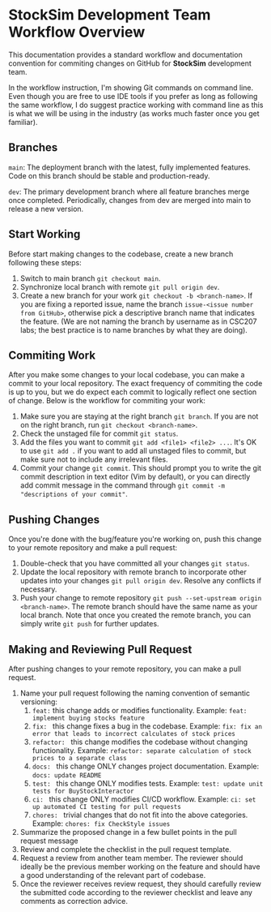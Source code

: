 # StockSim Development Team Workflow Overview

This documentation provides a standard workflow and documentation convention for
commiting changes on GitHub for **StockSim** development team.

In the workflow instruction, I'm showing Git commands on command line. Even
though you are free to use IDE tools if you prefer as long as following the same
workflow, I do suggest practice working with command line as this is what we
will be using in the industry (as works much faster once you get familiar).

## Branches

`main`: The deployment branch with the latest, fully implemented features. Code
on this branch should be stable and production-ready.

`dev`: The primary development branch where all feature branches merge once
completed. Periodically, changes from dev are merged into main to release a new
version.

## Start Working

Before start making changes to the codebase, create a new branch following these
steps:

1. Switch to main branch `git checkout main`.
2. Synchronize local branch with remote `git pull origin dev`.
3. Create a new branch for your work `git checkout -b <branch-name>`. If you are
   fixing a reported issue, name the branch `issue-<issue number from GitHub>`,
   otherwise pick a descriptive branch name that indicates the feature. (We are
   not naming the branch by username as in CSC207 labs; the best practice is to
   name branches by what they are doing).

## Commiting Work

After you make some changes to your local codebase, you can make a commit to
your local repository. The exact frequency of commiting the code is up to you,
but we do expect each commit to logically reflect one section of change. Below
is the workflow for commiting your work:

1. Make sure you are staying at the right branch `git branch`. If you are not on
   the right branch, run `git checkout <branch-name>`.
2. Check the unstaged file for commit `git status`.
3. Add the files you want to commit `git add <file1> <file2> ...`. It's OK to
   use `git add .` if you want to add all unstaged files to commit, but make
   sure not to include any irrelevant files.
4. Commit your change `git commit`. This should prompt you to write the git
   commit description in text editor (Vim by default), or you can directly add
   commit message in the command through
   `git commit -m "descriptions of your commit"`.

## Pushing Changes

Once you're done with the bug/feature you're working on, push this change to
your remote repository and make a pull request:

1. Double-check that you have committed all your changes `git status`.
2. Update the local repository with remote branch to incorporate other updates
   into your changes `git pull origin dev`. Resolve any conflicts if necessary.
3. Push your change to remote repository
   `git push --set-upstream origin <branch-name>`. The remote branch should have
   the same name as your local branch. Note that once you created the remote
   branch, you can simply write `git push` for further updates.

## Making and Reviewing Pull Request

After pushing changes to your remote repository, you can make a pull request.

1. Name your pull request following the naming convention of semantic
   versioning:
   1. `feat:` this change adds or modifies functionality. Example:
      `feat: implement buying stocks feature`
   2. `fix: ` this change fixes a bug in the codebase. Example:
      `fix: fix an error that leads to incorrect calculates of stock prices`
   3. `refactor: ` this change modifies the codebase without changing
      functionality. Example:
      `refactor: separate calculation of stock prices to a separate class`
   4. `docs: ` this change ONLY changes project documentation. Example:
      `docs: update README`
   5. `test: ` this change ONLY modifies tests. Example:
      `test: update unit tests for BuyStockInteractor`
   6. `ci: ` this change ONLY modifies CI/CD workflow. Example:
      `ci: set up automated CI testing for pull requests`
   7. `chores: ` trivial changes that do not fit into the above categories.
      Example: `chores: fix CheckStyle issues`
2. Summarize the proposed change in a few bullet points in the pull request
   message
3. Review and complete the checklist in the pull request template.
4. Request a review from another team member. The reviewer should ideally be the
   previous member working on the feature and should have a good understanding
   of the relevant part of codebase.
5. Once the reviewer receives review request, they should carefully review the
   submitted code according to the reviewer checklist and leave any comments as
   correction advice.
